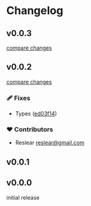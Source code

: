 # Changelog

## v0.0.3

[compare changes](https://github.com/@belongnet/enoki-vue/compare/v0.0.2...v0.0.3)

## v0.0.2

[compare changes](https://github.com/@belongnet/enoki-vue/compare/v0.0.1...v0.0.2)

### 🩹 Fixes

- Types ([ed03f14](https://github.com/@belongnet/enoki-vue/commit/ed03f14))

### ❤️ Contributors

- Reslear <reslear@gmail.com>

## v0.0.1

## v0.0.0

initial release